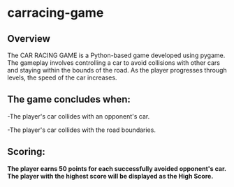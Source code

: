 # carracing-game
## Overview
The CAR RACING GAME is a Python-based game developed using pygame. The gameplay involves controlling a car to avoid collisions with other cars and staying within the bounds of the road. As the player progresses through levels, the speed of the car increases.

## The game concludes when:
  -The player's car collides with an opponent's car.
  
  -The player's car collides with the road boundaries.

## Scoring:
  **The player earns 50 points for each successfully avoided opponent's car. The player with the highest score will be displayed as the High Score.**
